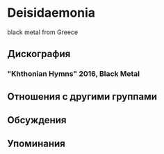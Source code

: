 # Deisidaemonia

black metal from Greece

## Дискография

### "Khthonian Hymns" 2016, Black Metal




## Отношения с другими группами


## Обсуждения


## Упоминания

